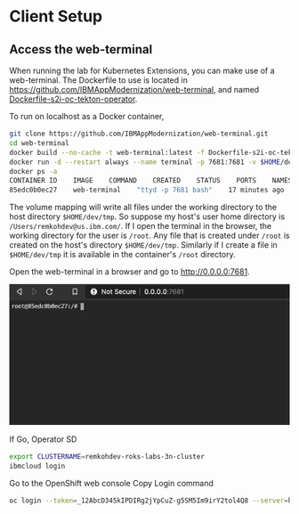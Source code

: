 # Client Setup

## Access the web-terminal

When running the lab for Kubernetes Extensions, you can make use of a web-terminal. The Dockerfile to use is located in <https://github.com/IBMAppModernization/web-terminal>, and named [Dockerfile-s2i-oc-tekton-operator](https://github.com/IBMAppModernization/web-terminal/blob/master/Dockerfile-s2i-oc-tekton-operator).

To run on localhost as a Docker container,

```bash
git clone https://github.com/IBMAppModernization/web-terminal.git
cd web-terminal
docker build --no-cache -t web-terminal:latest -f Dockerfile-s2i-oc-tekton-operator .
docker run -d --restart always --name terminal -p 7681:7681 -v $HOME/dev/tmp:/root/dev web-terminal
docker ps -a
CONTAINER ID    IMAGE    COMMAND    CREATED    STATUS    PORTS    NAMES
85edc0b0ec27    web-terminal    "ttyd -p 7681 bash"    17 minutes ago    Up 17 minutes    0.0.0.0:7681->7681/tcp   terminal
```

The volume mapping will write all files under the working directory to the host directory `$HOME/dev/tmp`. So suppose my host's user home directory is `/Users/remkohdev@us.ibm.com/`. If I open the terminal in the browser, the working directory for the user is `/root`. Any file that is created under `/root` is created on the host's directory `$HOME/dev/tmp`. Similarly if I create a file in `$HOME/dev/tmp` it is available in the container's `/root` directory.

Open the web-terminal in a browser and go to <http://0.0.0.0:7681>.

![web-terminal in browser](images/lab1/web-terminal-browser.png)

If Go, Operator SD

```bash
export CLUSTERNAME=remkohdev-roks-labs-3n-cluster
ibmcloud login
```

Go to the OpenShift web console
Copy Login command

```bash
oc login --token=_12AbcD345kIPDIRg2jYpCuZ-g5SM5Im9irY2tol4Q8 --server=https://c100-e.us-south.containers.cloud.ibm.com:30712
```
